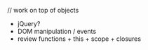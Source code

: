 // work on top of objects

- jQuery?
- DOM manipulation / events
- review functions + this + scope + closures